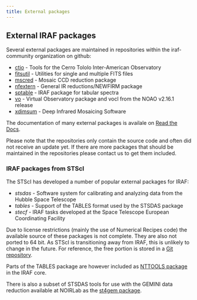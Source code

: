 ```yaml
---
title: External packages
---
```


## External IRAF packages

Several external packages are maintained in repositories within the
iraf-community organization on github:

* [ctio](https://github.com/iraf-community/iraf-ctio) -
  Tools for the Cerro Tololo Inter-American Observatory
* [fitsutil](https://github.com/iraf-community/iraf-fitsutil) -
  Utilities for single and multiple FITS files
* [mscred](https://github.com/iraf-community/iraf-mscred) -
  Mosaic CCD reduction package
* [nfextern](https://github.com/iraf-community/iraf-nfextern) -
  General IR reductions/NEWFIRM package 
* [sptable](https://github.com/iraf-community/iraf-sptable) -
  IRAF package for tabular spectra
* [vo](https://github.com/iraf-community/iraf-vo) -
  Virtual Observatory package and vocl from the NOAO v2.16.1 release
* [xdimsum](https://github.com/iraf-community/iraf-xdimsum) -
   Deep Infrared Mosaicing Software

The documentation of many external packages is availale on [Read the
Docs](https://iraf.readthedocs.io/en/latest/tasks/external/index.html).

Please note that the repositories only contain the source code and often did
not receive an update yet. If there are more packages that should be
maintained in the repositories please contact us to get them included.

### IRAF packages from STScI

The STScI has developed a number of popular external packages for IRAF:

* *stsdas* - Software system for calibrating and analyzing data from the
  Hubble Space Telescope
* *tables* - Support of the TABLES format used by the STSDAS package
* *stecf* - IRAF tasks developed at the Space Telescope European Coordinating 
  Facility

Due to license restrictions (mainly the use of Numerical Recipes code)
the available source of these packages is not complete. They are also
not ported to 64 bit. As STScI is transitioning away from IRAF, this
is unlikely to change in the future. For reference, the free portion
is stored in a [Git repository](https://github.com/iraf-community/stsdas).

Parts of the TABLES package are however included as 
[NTTOOLS package](https://iraf.readthedocs.io/en/latest/tasks/utilities/nttools/index.html)
in the IRAF core.

There is also a subset of STSDAS tools for use with the GEMINI data
reduction available at NOIRLab as the
[st4gem package](https://gitlab.com/nsf-noirlab/csdc/usngo/iraf/st4gem).
